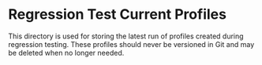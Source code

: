 
# Regression Test Current Profiles

This directory is used for storing the latest run of profiles created
during regression testing. These profiles should never be versioned in
Git and may be deleted when no longer needed.

